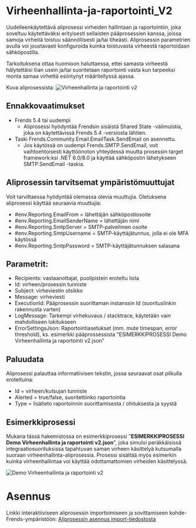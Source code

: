 # Virheenhallinta-ja-raportointi_V2

Uudelleenkäytettävä aliprosessi virheiden hallintaan ja raportointiin, joka soveltuu käytettäväksi erityisesti sellaisten pääprosessien kanssa, joissa samoja virheitä toistuu säännöllisesti ja/tai tiheästi. Aliprosessin parametrien avulla voi joustavasti konfiguroida kuinka toistuvasta virheestä raportoidaan sähköpostilla.

Tarkoituksena ottaa huomioon haluttaessa, ettei samasta virheestä hälytettäisi liian usein ja/tai suoritetaan raportointi vasta kun tarpeeksi monta samaa virhettä esiintynyt määritellyssä ajassa.

Kuva aliprosessista:
![Virheenhallinta ja raportointi v2](https://github.com/user-attachments/assets/79db95f7-d4f4-4131-b1e6-aef697c93f00)

## Ennakkovaatimukset
- Frends 5.4 tai uudempi
  - Aliprosessi hyödyntää Frendsin sisäistä Shared State -välimuistia, joka on käytettävissä Frends 5.4 -versiosta lähtien.
- Taski Frends.Community.Email.EmailTask.SendEmail on asennettu.
  - Jos käytössä on uudempi Frends.SMTP.SendEmail, voit vaihtoehtoisesti käyttöönoton yhteydessä muutta prosessin target framework:ksi .NET 6.0/8.0 ja käyttää sähköpostin lähetykseen SMTP.SendEmail -taskia.
 
## Aliprosessin tarvitsemat ympäristömuuttujat
Voit tarvittaessa hyödyntää olemassa olevia muuttujia. Oletuksena aliprosessi käyttää seuraavia muuttujia:
  - #env.Reporting.EmailFrom = lähettäjän sähköpostiosoite
  - #env.Reporting.EmailSenderName = lähettäjän nimi
  - #env.Reporting.SmtpServer = SMTP-palvelimen osoite
  - #env.Reporting.SmtpUsername = SMTP-käyttäjätunnus, jolla ei ole MFA käytössä
  - #env.Reporting.SmtpPassword = SMTP-käyttäjätunnuksen salasana

## Parametrit:
- Recipients: vastaanottajat, puolipistein eroteltu lista
- Id: virheen/prosessin tunniste
- Subject: virheviestin otsikko
- Message: virheviesti
- ExecutionId: Pääprosessin suorittaman instanssin Id (suorituslinkin rakennusta varten)
- LogMessage: Tarkempi virhekuvaus / stacktrace, käytetään vain mahdolliseen lokitukseen
- ErrorSettingsJson: Raportointiasetukset (mm. mute timespan, error threshold), ks. esimerkki pääprossessista "ESIMERKKIPROSESSI Demo Virheenhallinta ja raportointi v2.json"

## Paluudata
Aliprosessi palauttaa informatiivisen tekstin, jossa seuraavat osat pilkulla eroteltuina:
- Id = virheen/kutsujan tunniste
- Alerted = true/false, suoritettiinko raportointia
- Type = lisätieto raportoinnin suorittamisesta / ohituksesta ja syystä

## Esimerkkiprosessi

Mukana tässä hakemistossa on esimerkkiprosessi "**ESIMERKKIPROSESSI Demo Virheenhallinta ja raportointi v2.json**", joka simuloi peräkkäisissä integraatiosuorituksissa tapahtuvan saman virheen käsittelyä kutsumalla suoraan virheenhallinta-aliprosessia. Prosessi sisältää myös esimerkin kuinka virheenhallintaa voi käyttää odottamattomien virheiden käsittelyssä.

![Demo Virheenhallinta ja raportointi v2](https://github.com/user-attachments/assets/dbd31bda-d301-4b0f-8ff9-c119dc516782)

# Asennus

Linkki interaktiiviseen aliprosessin importoimiseen ja sovittamiseen kohde-Frends-ympäristöön: [Aliprosessin asennus import-tiedostosta](https://app.storylane.io/share/pzxc3znytx5j)
